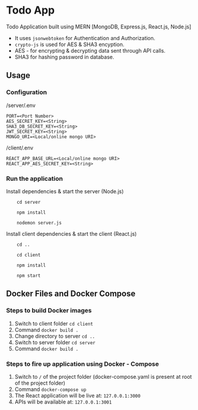 # Todo App

Todo Application built using MERN [MongoDB, Express.js, React.js, Node.js]

- It uses `jsonwebtoken` for Authentication and Authorization.
- `crypto-js` is used for AES & SHA3 encyption.
- AES - for encrypting & decrypting data sent through API calls.
- SHA3 for hashing password in database.

## Usage

### Configuration

/server/.env

```
PORT=<Port Number>
AES_SECRET_KEY=<String>
SHA3_DB_SECRET_KEY=<String>
JWT_SECRET_KEY=<String>
MONGO_URI=<Local/online mongo URI>
```

/client/.env

```
REACT_APP_BASE_URL=<Local/online mongo URI>
REACT_APP_AES_SECRET_KEY=<String>
```

### Run the application

Install dependencies & start the server (Node.js)

```
    cd server

    npm install

    nodemon server.js
```

Install client dependencies & start the client (React.js)

```
    cd ..

    cd client

    npm install

    npm start
```

## Docker Files and Docker Compose

### Steps to build Docker images

1. Switch to client folder `cd client`
2. Command `docker build .`
3. Change directory to server `cd ..`
4. Switch to server folder `cd server`
5. Command `docker build .`

### Steps to fire up application using Docker - Compose

1. Switch to `/` of the project folder (docker-compose.yaml is present at root of the project folder)
2. Command `docker-compose up`
3. The React application will be live at: `127.0.0.1:3000`
4. APIs will be available at: `127.0.0.1:3001`
